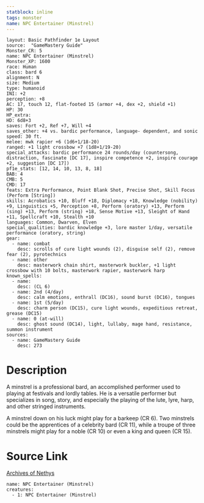 ```yaml
---
statblock: inline
tags: monster
name: NPC Entertainer (Minstrel)
---
```

```statblock
layout: Basic Pathfinder 1e Layout
source:  "GameMastery Guide"
Monster_CR: 5
name: NPC Entertainer (Minstrel)
Monster_XP: 1600
race: Human
class: bard 6
alignment: N
size: Medium
type: humanoid
INI: +2
perception: +8
AC: 17, touch 12, flat-footed 15 (armor +4, dex +2, shield +1)
HP: 30
HP_extra: 
HD: 6d8+3
saves: Fort +2, Ref +7, Will +4
saves_other: +4 vs. bardic performance, language- dependent, and sonic
speed: 30 ft.
melee: mwk rapier +6 (1d6+1/18-20)
ranged: +1 light crossbow +7 (1d8+1/19-20)
special_attacks: bardic performance 24 rounds/day (countersong, distraction, fascinate [DC 17], inspire competence +2, inspire courage +2, suggestion [DC 17])
pf1e_stats: [12, 14, 10, 13, 8, 18]
BAB: 4
CMB: 5
CMD: 17
feats: Extra Performance, Point Blank Shot, Precise Shot, Skill Focus (Perform [String])
skills: Acrobatics +10, Bluff +18, Diplomacy +18, Knowledge (nobility) +9, Linguistics +5, Perception +8, Perform (oratory) +13, Perform (sing) +13, Perform (string) +18, Sense Motive +13, Sleight of Hand +11, Spellcraft +10, Stealth +10
languages: Common, Dwarven, Elven
special_qualities: bardic knowledge +3, lore master 1/day, versatile performance (oratory, string)
gear:
  - name: combat
    desc: scrolls of cure light wounds (2), disguise self (2), remove fear (2), pyrotechnics
  - name: other
    desc: masterwork chain shirt, masterwork buckler, +1 light crossbow with 10 bolts, masterwork rapier, masterwork harp
known_spells:
  - name:
    desc: (CL 6)
  - name: 2nd (4/day)
    desc: calm emotions, enthrall (DC16), sound burst (DC16), tongues
  - name: 1st (5/day)
    desc: charm person (DC15), cure light wounds, expeditious retreat, grease (DC15)
  - name: 0 (at-will)
    desc: ghost sound (DC14), light, lullaby, mage hand, resistance, summon instrument
sources:
  - name: GameMastery Guide
    desc: 273
```
# Description
A minstrel is a professional bard, an accomplished performer used to playing at festivals and lordly tables. He is a versatile performer but specializes in song, story, and especially the playing of the lute, lyre, harp, and other stringed instruments.

A minstrel down on his luck might play for a barkeep (CR 6). Two minstrels could be the apprentices of a celebrity bard (CR 11), while a troupe of three minstrels might play for a noble (CR 10) or even a king and queen (CR 15).
# Source Link
[Archives of Nethys](https://aonprd.com/NPCDisplay.aspx?ItemName=Entertainer%20(Minstrel))
```encounter-table
name: NPC Entertainer (Minstrel)
creatures:
  - 1: NPC Entertainer (Minstrel)
```
